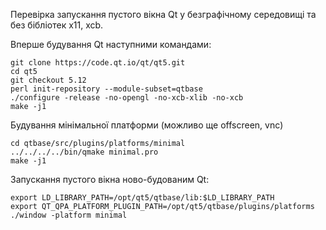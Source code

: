 Перевірка запускання пустого вікна Qt у безграфічному середовищі та без бібліотек x11, xcb.

Вперше будування Qt наступними командами:

    git clone https://code.qt.io/qt/qt5.git
    cd qt5
    git checkout 5.12
    perl init-repository --module-subset=qtbase
    ./configure -release -no-opengl -no-xcb-xlib -no-xcb
    make -j1

Будування мінімальної платформи (можливо ще offscreen, vnc)

    cd qtbase/src/plugins/platforms/minimal
    ../../../../bin/qmake minimal.pro
    make -j1

Запускання пустого вікна ново-будованим Qt:

    export LD_LIBRARY_PATH=/opt/qt5/qtbase/lib:$LD_LIBRARY_PATH
    export QT_QPA_PLATFORM_PLUGIN_PATH=/opt/qt5/qtbase/plugins/platforms
    ./window -platform minimal